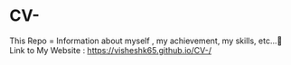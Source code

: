 # CV-
This Repo = Information about myself , my achievement, my skills, etc...🙂<br />
Link to My Website : https://visheshk65.github.io/CV-/
